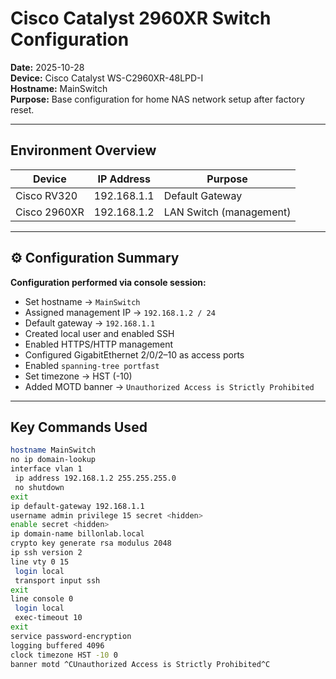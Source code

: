 # Cisco Catalyst 2960XR Switch Configuration

**Date:** 2025-10-28  
**Device:** Cisco Catalyst WS-C2960XR-48LPD-I  
**Hostname:** MainSwitch  
**Purpose:** Base configuration for home NAS network setup after factory reset.

---

## Environment Overview
| Device | IP Address | Purpose |
|--------|-------------|----------|
| Cisco RV320 | 192.168.1.1 | Default Gateway |
| Cisco 2960XR | 192.168.1.2 | LAN Switch (management) |
---

## ⚙️ Configuration Summary
**Configuration performed via console session:**
- Set hostname → `MainSwitch`
- Assigned management IP → `192.168.1.2 / 24`
- Default gateway → `192.168.1.1`
- Created local user and enabled SSH
- Enabled HTTPS/HTTP management
- Configured GigabitEthernet 2/0/2–10 as access ports
- Enabled `spanning-tree portfast`
- Set timezone → HST (-10)
- Added MOTD banner → `Unauthorized Access is Strictly Prohibited`

---

## Key Commands Used
```bash
hostname MainSwitch
no ip domain-lookup
interface vlan 1
 ip address 192.168.1.2 255.255.255.0
 no shutdown
exit
ip default-gateway 192.168.1.1
username admin privilege 15 secret <hidden>
enable secret <hidden>
ip domain-name billonlab.local
crypto key generate rsa modulus 2048
ip ssh version 2
line vty 0 15
 login local
 transport input ssh
exit
line console 0
 login local
 exec-timeout 10
exit
service password-encryption
logging buffered 4096
clock timezone HST -10 0
banner motd ^CUnauthorized Access is Strictly Prohibited^C
